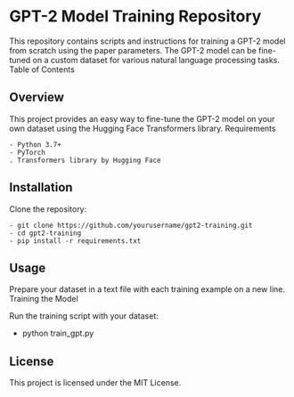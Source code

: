 # GPT-2 Model Training Repository

This repository contains scripts and instructions for training a GPT-2 model from scratch using the paper parameters.
The GPT-2 model can be fine-tuned on a custom dataset for various natural language processing tasks.
Table of Contents

## Overview

This project provides an easy way to fine-tune the GPT-2 model on your own dataset using the Hugging Face Transformers library.
Requirements

    - Python 3.7+
    - PyTorch
    . Transformers library by Hugging Face

## Installation
Clone the repository:

    - git clone https://github.com/yourusername/gpt2-training.git
    - cd gpt2-training
    - pip install -r requirements.txt

## Usage
Prepare your dataset in a text file with each training example on a new line.
Training the Model

Run the training script with your dataset:

- python train_gpt.py

## License

This project is licensed under the MIT License.